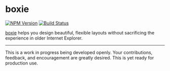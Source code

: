 # boxie

[![NPM Version][npm-img]][npm] [![Build Status][ci-img]][ci]

[boxie] helps you design beautiful, flexible layouts without sacrificing the experience in older Internet Explorer.

---

This is a work in progress being developed openly. Your contributions, feedback, and encouragement are greatly desired. This is yet ready for production use.

[ci]:      https://travis-ci.org/jonathantneal/boxie
[ci-img]:  https://img.shields.io/travis/jonathantneal/boxie.svg
[npm]:     https://www.npmjs.com/package/boxie
[npm-img]: https://img.shields.io/npm/v/boxie.svg

[boxie]: https://github.com/jonathantneal/boxie
